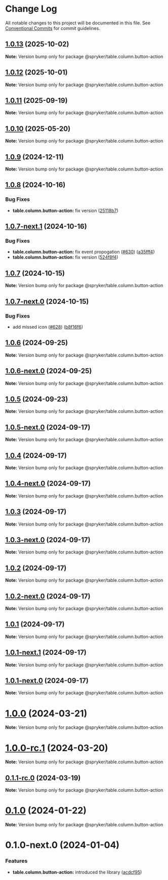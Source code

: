 # Change Log

All notable changes to this project will be documented in this file.
See [Conventional Commits](https://conventionalcommits.org) for commit guidelines.

## [1.0.13](https://github.com/spryker/ui-components/compare/@spryker/table.column.button-action@1.0.12...@spryker/table.column.button-action@1.0.13) (2025-10-02)

**Note:** Version bump only for package @spryker/table.column.button-action





## [1.0.12](https://github.com/spryker/ui-components/compare/@spryker/table.column.button-action@1.0.11...@spryker/table.column.button-action@1.0.12) (2025-10-01)

**Note:** Version bump only for package @spryker/table.column.button-action





## [1.0.11](http://172.31.0.22:9292/spryker-internal-ci/ui-components/compare/@spryker/table.column.button-action@1.0.10...@spryker/table.column.button-action@1.0.11) (2025-09-19)

**Note:** Version bump only for package @spryker/table.column.button-action





## [1.0.10](http://172.31.0.22:9292/spryker-internal-ci/ui-components/compare/@spryker/table.column.button-action@1.0.9...@spryker/table.column.button-action@1.0.10) (2025-05-20)

**Note:** Version bump only for package @spryker/table.column.button-action





## [1.0.9](http://172.31.0.22:9292/spryker-internal-ci/ui-components/compare/@spryker/table.column.button-action@1.0.8...@spryker/table.column.button-action@1.0.9) (2024-12-11)

**Note:** Version bump only for package @spryker/table.column.button-action





## [1.0.8](http://172.31.33.130:9292/spryker-internal-ci/ui-components/compare/@spryker/table.column.button-action@1.0.7...@spryker/table.column.button-action@1.0.8) (2024-10-16)


### Bug Fixes

* **table.column.button-action:** fix version ([25118b7](http://172.31.33.130:9292/spryker-internal-ci/ui-components/commits/25118b73cadd2fca2c4277ebe32b020404d70703))





## [1.0.7-next.1](http://172.31.33.130:9292/spryker-internal-ci/ui-components/compare/@spryker/table.column.button-action@1.0.7...@spryker/table.column.button-action@1.0.7-next.1) (2024-10-16)


### Bug Fixes

* **table.column.button-action:** fix event propogation ([#630](http://172.31.33.130:9292/spryker-internal-ci/ui-components/issues/630)) ([a35fff4](http://172.31.33.130:9292/spryker-internal-ci/ui-components/commits/a35fff439f6eb5ecd67a8aa224d66060a6eeae17))
* **table.column.button-action:** fix version ([524f8f4](http://172.31.33.130:9292/spryker-internal-ci/ui-components/commits/524f8f45564530a4cd37f8a721179c93cf952516))





## [1.0.7](http://172.31.33.130:9292/spryker-internal-ci/ui-components/compare/@spryker/table.column.button-action@1.0.6...@spryker/table.column.button-action@1.0.7) (2024-10-15)

**Note:** Version bump only for package @spryker/table.column.button-action





## [1.0.7-next.0](http://172.31.33.130:9292/spryker-internal-ci/ui-components/compare/@spryker/table.column.button-action@1.0.6...@spryker/table.column.button-action@1.0.7-next.0) (2024-10-15)


### Bug Fixes

* add missed icon ([#628](http://172.31.33.130:9292/spryker-internal-ci/ui-components/issues/628)) ([b8f16f6](http://172.31.33.130:9292/spryker-internal-ci/ui-components/commits/b8f16f6ef56b99980d983167222f6c194f14dfac))





## [1.0.6](http://172.31.33.130:9292/spryker-internal-ci/ui-components/compare/@spryker/table.column.button-action@1.0.5...@spryker/table.column.button-action@1.0.6) (2024-09-25)

**Note:** Version bump only for package @spryker/table.column.button-action





## [1.0.6-next.0](http://172.31.33.130:9292/spryker-internal-ci/ui-components/compare/@spryker/table.column.button-action@1.0.5...@spryker/table.column.button-action@1.0.6-next.0) (2024-09-25)

**Note:** Version bump only for package @spryker/table.column.button-action





## [1.0.5](http://172.31.33.130:9292/spryker-internal-ci/ui-components/compare/@spryker/table.column.button-action@1.0.4...@spryker/table.column.button-action@1.0.5) (2024-09-23)

**Note:** Version bump only for package @spryker/table.column.button-action





## [1.0.5-next.0](http://172.31.33.130:9292/spryker-internal-ci/ui-components/compare/@spryker/table.column.button-action@1.0.4...@spryker/table.column.button-action@1.0.5-next.0) (2024-09-17)

**Note:** Version bump only for package @spryker/table.column.button-action





## [1.0.4](http://172.31.33.130:9292/spryker-internal-ci/ui-components/compare/@spryker/table.column.button-action@1.0.3...@spryker/table.column.button-action@1.0.4) (2024-09-17)

**Note:** Version bump only for package @spryker/table.column.button-action





## [1.0.4-next.0](http://172.31.33.130:9292/spryker-internal-ci/ui-components/compare/@spryker/table.column.button-action@1.0.3...@spryker/table.column.button-action@1.0.4-next.0) (2024-09-17)

**Note:** Version bump only for package @spryker/table.column.button-action





## [1.0.3](http://172.31.33.130:9292/spryker-internal-ci/ui-components/compare/@spryker/table.column.button-action@1.0.2...@spryker/table.column.button-action@1.0.3) (2024-09-17)

**Note:** Version bump only for package @spryker/table.column.button-action





## [1.0.3-next.0](http://172.31.33.130:9292/spryker-internal-ci/ui-components/compare/@spryker/table.column.button-action@1.0.2...@spryker/table.column.button-action@1.0.3-next.0) (2024-09-17)

**Note:** Version bump only for package @spryker/table.column.button-action





## [1.0.2](http://172.31.33.130:9292/spryker-internal-ci/ui-components/compare/@spryker/table.column.button-action@1.0.1...@spryker/table.column.button-action@1.0.2) (2024-09-17)

**Note:** Version bump only for package @spryker/table.column.button-action





## [1.0.2-next.0](http://172.31.33.130:9292/spryker-internal-ci/ui-components/compare/@spryker/table.column.button-action@1.0.1...@spryker/table.column.button-action@1.0.2-next.0) (2024-09-17)

**Note:** Version bump only for package @spryker/table.column.button-action





## [1.0.1](http://172.31.33.130:9292/spryker-internal-ci/ui-components/compare/@spryker/table.column.button-action@1.0.0...@spryker/table.column.button-action@1.0.1) (2024-09-17)

**Note:** Version bump only for package @spryker/table.column.button-action





## [1.0.1-next.1](http://172.31.33.130:9292/spryker-internal-ci/ui-components/compare/@spryker/table.column.button-action@1.0.1-next.0...@spryker/table.column.button-action@1.0.1-next.1) (2024-09-17)

**Note:** Version bump only for package @spryker/table.column.button-action





## [1.0.1-next.0](http://172.31.33.130:9292/spryker-internal-ci/ui-components/compare/@spryker/table.column.button-action@1.0.0...@spryker/table.column.button-action@1.0.1-next.0) (2024-09-17)

**Note:** Version bump only for package @spryker/table.column.button-action





# [1.0.0](https://github.com/spryker/ui-components/compare/@spryker/table.column.button-action@1.0.0-rc.1...@spryker/table.column.button-action@1.0.0) (2024-03-21)

**Note:** Version bump only for package @spryker/table.column.button-action





# [1.0.0-rc.1](https://github.com/spryker/ui-components/compare/@spryker/table.column.button-action@0.1.1-rc.0...@spryker/table.column.button-action@1.0.0-rc.1) (2024-03-20)

**Note:** Version bump only for package @spryker/table.column.button-action





## [0.1.1-rc.0](https://github.com/spryker/ui-components/compare/@spryker/table.column.button-action@0.1.0...@spryker/table.column.button-action@0.1.1-rc.0) (2024-03-19)

**Note:** Version bump only for package @spryker/table.column.button-action





# [0.1.0](https://github.com/spryker/ui-components/compare/@spryker/table.column.button-action@0.1.0-next.0...@spryker/table.column.button-action@0.1.0) (2024-01-22)

**Note:** Version bump only for package @spryker/table.column.button-action





# 0.1.0-next.0 (2024-01-04)


### Features

* **table.column.button-action:** introduced the library ([acdcf95](https://github.com/spryker/ui-components/commit/acdcf951675b38162d8e46d4c01ff0412c3157a2))
